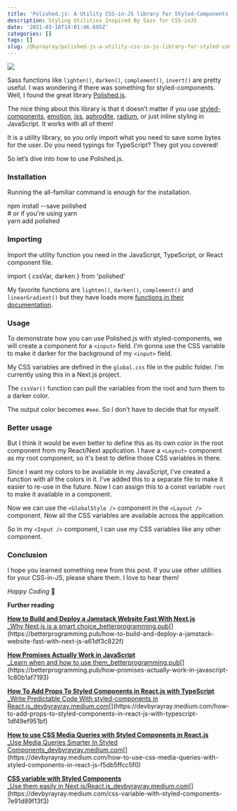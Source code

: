 ```yaml
---
title: 'Polished.js: A Utility CSS-in-JS library for Styled-Components in React.js'
description: Styling Utilities Inspired By Sass for CSS-inJS
date: '2021-03-18T14:01:46.695Z'
categories: []
tags: []
slug: /@byrayray/polished-js-a-utility-css-in-js-library-for-styled-components-in-react-js-32c1649d3831
---
```


![](/images/0____vCuVf0JjUeJitMs.jpg)

Sass functions like `lighten()`, `darken()`, `complement()`, `invert()` are pretty useful. I was wondering if there was something for styled-components. Well, I found the great library [Polished.js](https://polished.js.org/).

The nice thing about this library is that it doesn’t matter if you use [styled-components](https://styled-components.com/), [emotion](https://emotion.sh/), [jss](https://cssinjs.org/?v=v10.6.0), [aphrodite](https://github.com/Khan/aphrodite), [radium](https://formidable.com/open-source/radium/), or just inline styling in JavaScript. It works with all of them!

It is a utility library, so you only import what you need to save some bytes for the user. Do you need typings for TypeScript? They got you covered!

So let’s dive into how to use Polished.js.

### Installation

Running the all-familiar command is enough for the installation.

npm install --save polished  
\# or if you're using yarn  
yarn add polished

### Importing

Import the utility function you need in the JavaScript, TypeScript, or React component file.

import { cssVar, darken } from 'polished'

My favorite functions are `lighten()`, `darken()`, `complement()` and `linearGradient()` but they have loads more [functions in their documentation](https://polished.js.org/docs/).

### Usage

To demonstrate how you can use Polished.js with styled-components, we will create a component for a `<input>` field. I'm gonna use the CSS variable to make it darker for the background of my `<input>` field.

My CSS variables are defined in the `global.css` file in the public folder. I'm currently using this in a Next.js project.

The `cssVar()` function can pull the variables from the root and turn them to a darker color.

The output color becomes `#eee`. So I don't have to decide that for myself.

### Better usage

But I think it would be even better to define this as its own color in the root component from my React/Next application. I have a `<Layout>` component as my root component, so it's best to define those CSS variables in there.

Since I want my colors to be available in my JavaScript, I’ve created a function with all the colors in it. I’ve added this to a separate file to make it easier to re-use in the future. Now I can assign this to a const variable `root` to make it available in a component.

Now we can use the `<GlobalStyle />` component in the `<Layout />` component. Now all the CSS variables are available across the application.

So in my `<Input />` component, I can use my CSS variables like any other component.

### Conclusion

I hope you learned something new from this post. If you use other utilities for your CSS-in-JS, please share them. I love to hear them!

_Happy Coding_ 🚀

**Further reading**

[**How to Build and Deploy a Jamstack Website Fast With Next.js**  
_Why Next.js is a smart choice_betterprogramming.pub](https://betterprogramming.pub/how-to-build-and-deploy-a-jamstack-website-fast-with-next-js-a61df3c822f "https://betterprogramming.pub/how-to-build-and-deploy-a-jamstack-website-fast-with-next-js-a61df3c822f")[](https://betterprogramming.pub/how-to-build-and-deploy-a-jamstack-website-fast-with-next-js-a61df3c822f)

[**How Promises Actually Work in JavaScript**  
_Learn when and how to use them_betterprogramming.pub](https://betterprogramming.pub/how-promises-actually-work-in-javascript-1c80b1af7193 "https://betterprogramming.pub/how-promises-actually-work-in-javascript-1c80b1af7193")[](https://betterprogramming.pub/how-promises-actually-work-in-javascript-1c80b1af7193)

[**How To Add Props To Styled Components in React.js with TypeScript**  
_Write Predictable Code With styled-components in React.js_devbyrayray.medium.com](https://devbyrayray.medium.com/how-to-add-props-to-styled-components-in-react-js-with-typescript-1df49ef951bf "https://devbyrayray.medium.com/how-to-add-props-to-styled-components-in-react-js-with-typescript-1df49ef951bf")[](https://devbyrayray.medium.com/how-to-add-props-to-styled-components-in-react-js-with-typescript-1df49ef951bf)

[**How to use CSS Media Queries with Styled Components in React.js**  
_Use Media Queries Smarter In Styled Components_devbyrayray.medium.com](https://devbyrayray.medium.com/how-to-use-css-media-queries-with-styled-components-in-react-js-f5db5ffcc5f0 "https://devbyrayray.medium.com/how-to-use-css-media-queries-with-styled-components-in-react-js-f5db5ffcc5f0")[](https://devbyrayray.medium.com/how-to-use-css-media-queries-with-styled-components-in-react-js-f5db5ffcc5f0)

[**CSS variable with Styled Components**  
_Use them easily in Next.js/React.js_devbyrayray.medium.com](https://devbyrayray.medium.com/css-variable-with-styled-components-7e91d89f13f3 "https://devbyrayray.medium.com/css-variable-with-styled-components-7e91d89f13f3")[](https://devbyrayray.medium.com/css-variable-with-styled-components-7e91d89f13f3)